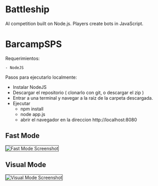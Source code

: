 Battleship
==========

AI competition built on Node.js. Players create bots in JavaScript. 

BarcampSPS
=====

Requerimientos: 

	- NodeJS

Pasos para ejecutarlo localmente: 

- Instalar NodeJS
- Descargar el repositorio ( clonarlo con git, o descargar el zip )
- Entrar a una terminal y navegar a la raiz de la carpeta descargada.
- Ejecutar 
	- npm install
	- node app.js
	- abrir el navegador en la direccion http://localhost:8080


## Fast Mode ##

<img alt="Fast Mode Screenshot" src="https://raw.github.com/gotdibbs/Battleship/master/fast.png" style="border: 1px solid #444;" />

## Visual Mode ##

<img alt="Visual Mode Screenshot" src="https://raw.github.com/gotdibbs/Battleship/master/visual.png" style="border: 1px solid #444;" />

